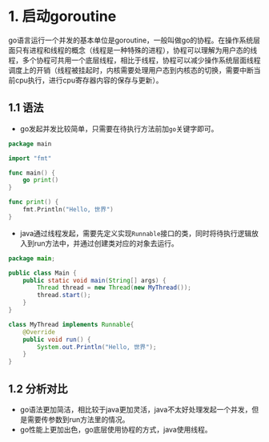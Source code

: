 # 1. 启动goroutine
go语言运行一个并发的基本单位是goroutine，一般叫做go的协程。在操作系统层面只有进程和线程的概念（线程是一种特殊的进程），协程可以理解为用户态的线程，多个协程可共用一个底层线程，相比于线程，协程可以减少操作系统层面线程调度上的开销（线程被挂起时，内核需要处理用户态到内核态的切换，需要中断当前cpu执行，进行cpu寄存器内容的保存与更新）。
## 1.1 语法
- go发起并发比较简单，只需要在待执行方法前加`go`关键字即可。

```go
package main

import "fmt"

func main() {
    go print()
}

func print() {
    fmt.Println("Hello, 世界")
}
```

- java通过线程发起，需要先定义实现`Runnable`接口的类，同时将待执行逻辑放入到run方法中，并通过创建类对应的对象去运行。

```java
package main;

public class Main {
    public static void main(String[] args) {
        Thread thread = new Thread(new MyThread());
        thread.start();
    }
}

class MyThread implements Runnable{
    @Override
    public void run() {
        System.out.Println("Hello, 世界");
    }
}

```
## 1.2 分析对比
- go语法更加简洁，相比较于java更加灵活，java不太好处理发起一个并发，但是需要传参数到run方法里的情况。
- go性能上更加出色，go底层使用协程的方式，java使用线程。
